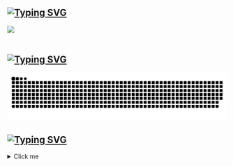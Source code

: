 <div align="center">
  <!-- https://github.com/antonkomarev/github-profile-views-counter -->
<!--   <img src="https://komarev.com/ghpvc/?username=MichelDekiere&color=blueviolet&label=Visitors" alt="Profile View Counter"> -->
</div>

<!-- https://readme-typing-svg.herokuapp.com/demo/ -->
<!-- Contact -->
## [![Typing SVG](https://readme-typing-svg.herokuapp.com?font=Fira+Code&size=24&pause=1000&vCenter=true&height=25&lines=Contact)](https://git.io/typing-svg)

<div> 
  <a href="https://www.linkedin.com/in/michel-dekiere/" target="_blank"><img src="https://img.shields.io/badge/-LinkedIn-%230077B5?style=for-the-badge&logo=linkedin&logoColor=white" target="_blank"></a> 
  <!-- <a href="https://instagram.com/michel_dekiere" target="_blank"><img src="https://img.shields.io/badge/-Instagram-%23E4405F?style=for-the-badge&logo=instagram&logoColor=white" target="_blank"></a>
  <a href = "mailto: dekiere.michel@gmail.com"><img src="https://img.shields.io/badge/-Gmail-%23333?style=for-the-badge&logo=gmail&logoColor=white" target="_blank"></a> -->
 </br>
</br>

<!-- Contribution Graph -->
## [![Typing SVG](https://readme-typing-svg.herokuapp.com?font=Fira+Code&size=24&pause=1000&vCenter=true&height=25&lines=Contribution%20Graph)](https://git.io/typing-svg)

![Snake animation](https://github.com/MichelDekiere/MichelDekiere/blob/output/github-contribution-grid-snake.svg)

<!-- Stats -->
## [![Typing SVG](https://readme-typing-svg.herokuapp.com?font=Fira+Code&size=24&pause=1000&vCenter=true&height=25&lines=Stats)](https://git.io/typing-svg)
<details>
  
   <summary>Click me</summary>
  
  <!-- GitHub Stats -->
  <!-- # source https://github.com/anuraghazra/github-readme-stats#github-stats-card -->
  <!-- # cool theme's -> radical, synthwave, tokyonight -->
  <div align="center">
   <img align="center" height="195px" src="https://github-readme-stats-green-gamma-47.vercel.app/api?username=MichelDekiere&show_icons=true&count_private=true&theme=radical" alt="GitHub Stats"/>
  </div>

  <!-- Streak Stats -->
  <!-- # source https://github.com/DenverCoder1/github-readme-streak-stats -->
  <div align="center">
   <img align="center" height="195px" src="http://github-readme-streak-stats.herokuapp.com?user=MichelDekiere&theme=radical" alt="Streak Stats"/>
  </div>

  <!-- Most Used Languages -->
  <div align="center">
   <img align="center" height="195px" src="https://github-readme-stats-green-gamma-47.vercel.app/api/top-langs/?username=MichelDekiere&layout=compact&exclude_repo=github-readme-stats,ActionCommandGame,Datascience-for-macro-economics&hide=Jupyter%20Notebook&theme=radical" alt=" Most Used Languages"/>
  </div>
 
</details>




</div>
